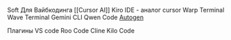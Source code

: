 Soft Для Вайбкодинга
	[[Cursor AI]]
	Kiro IDE - аналог cursor
	Warp Terminal
	Wave Terminal
	Gemini CLI
	Qwen Code
	[Autogen](https://microsoft.github.io/autogen/stable//index.html)
	
Плагины VS code
	 Roo Code
	 Cline
	 Kilo Code


